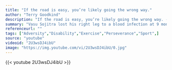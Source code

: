 ```yaml
---
title: "If the road is easy, you’re likely going the wrong way."
author: "Terry Goodkind"
description: "If the road is easy, you’re likely going the wrong way. - Terry Goodkind quotes from GetInspired365.com"
summary: "Vasu Sojitra lost his right leg to a blood infection at 9 months old. Rather than letting his disability define him, Vasu has always treated his amputation as a mere hiccup in life. “Out on a Limb” profiles Vasu’s inspiring story and follows him as he ventures deeper into the backcountry to summit peaks, drop into avalanche zones, send cliffs, and ski deep powder lines, all completely unassisted. This outdoor short film leaves audiences wanting more and asks us to reflect on the obstacles in our"
referenceurl: ""
tags: ["Adversity","Disability","Exercise","Perseverance","Sport",]
source: "youtube"
videoid: "2U3wsDJ4ibU"
image: "https://img.youtube.com/vi/2U3wsDJ4ibU/0.jpg"
---
```


{{< youtube 2U3wsDJ4ibU >}}
